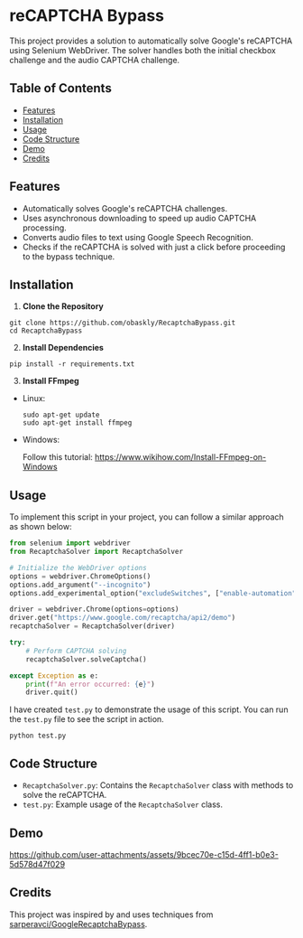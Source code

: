 # reCAPTCHA Bypass

This project provides a solution to automatically solve Google's reCAPTCHA using Selenium WebDriver. The solver handles both the initial checkbox challenge and the audio CAPTCHA challenge.


## Table of Contents

- [Features](#features)
- [Installation](#installation)
- [Usage](#usage)
- [Code Structure](#code-structure)
- [Demo](#demo)
- [Credits](#credits)


## Features

- Automatically solves Google's reCAPTCHA challenges.
- Uses asynchronous downloading to speed up audio CAPTCHA processing.
- Converts audio files to text using Google Speech Recognition.
- Checks if the reCAPTCHA is solved with just a click before proceeding to the bypass technique.


## Installation

1. **Clone the Repository**

```
git clone https://github.com/obaskly/RecaptchaBypass.git
cd RecaptchaBypass
```

2. **Install Dependencies**

```
pip install -r requirements.txt
```

3. **Install FFmpeg**

- Linux:

  ```
  sudo apt-get update
  sudo apt-get install ffmpeg
  ```
  
- Windows:

  Follow this tutorial: https://www.wikihow.com/Install-FFmpeg-on-Windows

## Usage

To implement this script in your project, you can follow a similar approach as shown below:

```python
from selenium import webdriver
from RecaptchaSolver import RecaptchaSolver

# Initialize the WebDriver options
options = webdriver.ChromeOptions()
options.add_argument("--incognito")
options.add_experimental_option("excludeSwitches", ["enable-automation", "enable-logging"])

driver = webdriver.Chrome(options=options)
driver.get("https://www.google.com/recaptcha/api2/demo")
recaptchaSolver = RecaptchaSolver(driver)

try:
    # Perform CAPTCHA solving
    recaptchaSolver.solveCaptcha()

except Exception as e:
    print(f"An error occurred: {e}")
    driver.quit()
```

I have created `test.py` to demonstrate the usage of this script. You can run the `test.py` file to see the script in action.

    
    python test.py
    

## Code Structure

- `RecaptchaSolver.py`: Contains the `RecaptchaSolver` class with methods to solve the reCAPTCHA.
- `test.py`: Example usage of the `RecaptchaSolver` class.


## Demo

https://github.com/user-attachments/assets/9bcec70e-c15d-4ff1-b0e3-5d578d47f029


## Credits

This project was inspired by and uses techniques from [sarperavci/GoogleRecaptchaBypass](https://github.com/sarperavci/GoogleRecaptchaBypass).
